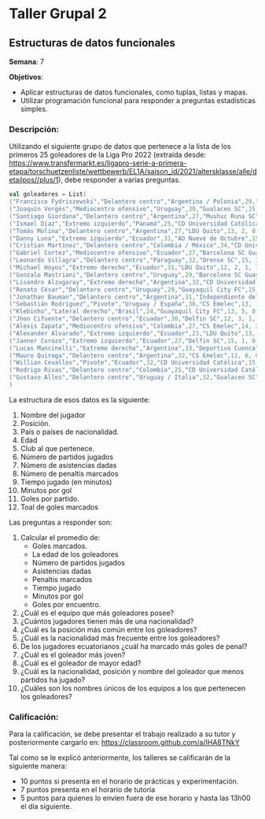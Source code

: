 # Taller Grupal  2
## Estructuras de datos funcionales

**Semana**: 7

**Objetivos**:

- Aplicar estructuras de datos funcionales, como tuplas, listas y mapas.
- Utilizar programación funcional para responder a preguntas estadísticas simples.

### Descripción:

Utilizando el siguiente grupo de datos que pertenece a la lista de los primeros 25 goleadores de la Liga Pro 2022
(extraída desde: https://www.transfermarkt.es/ligapro-serie-a-primera-etapa/torschuetzenliste/wettbewerb/EL1A/saison_id/2021/altersklasse/alle/detailpos//plus/1),
debe responder a varias preguntas.


```scala
val goleadores = List(
("Francisco Fydriszewski","Delantero centro","Argentina / Polonia",29,"SD Aucas",11, 1, 2, 884, 88, 0.91, 10),
("Joaquín Vergés","Mediocentro ofensivo","Uruguay",30,"Gualaceo SC",15, 2, 1, 1120, 124, 0.6, 9),
("Santiago Giordana","Delantero centro","Argentina",27,"Mushuc Runa SC",15, 1, 1, 1108, 123, 0.6, 9),
("Ismael Díaz","Extremo izquierdo","Panamá",25,"CD Universidad Católica",13, 4, 0, 869, 109, 0.62, 8),
("Tomás Molina","Delantero centro","Argentina",27,"LDU Quito",13, 2, 0, 905, 129, 0.54, 7),
("Danny Luna","Extremo izquierdo","Ecuador",31,"AD Nueve de Octubre",15, 1, 2, 1189, 170, 0.47, 7),
("Cristian Martínez","Delantero centro","Colombia / México",34,"CD Universidad Católica",14, 1, 1, 975, 139, 0.5, 7),
("Gabriel Cortez","Mediocentro ofensivo","Ecuador",27,"Barcelona SC Guayaquil",8, 1, 1, 511, 73, 0.88, 7),
("Leonardo Villagra","Delantero centro","Paraguay",32,"Orense SC",15, 3, 2, 1283, 214, 0.4, 6),
("Michael Hoyos","Extremo derecho","Ecuador",31,"LDU Quito",12, 2, 1, 729, 122, 0.5, 6),
("Gonzalo Mastriani","Delantero centro","Uruguay",29,"Barcelona SC Guayaquil",13, 0, 2, 816, 136, 0.46, 6),
("Lisandro Alzugaray","Extremo derecho","Argentina",32,"CD Universidad Católica",12, 6, 0, 950, 190, 0.42, 5),
("Renato César","Delantero centro","Uruguay",29,"Guayaquil City FC",15, 3, 0, 1183, 237, 0.33, 5),
("Jonathan Bauman","Delantero centro","Argentina",31,"Independiente del Valle",15, 2, 2, 1065, 213, 0.33, 5),
("Sebastián Rodríguez","Pivote","Uruguay / España",30,"CS Emelec",13, 1, 4, 1015, 203, 0.38, 5),
("Klebinho","Lateral derecho","Brasil",24,"Guayaquil City FC",13, 5, 0, 1033, 258, 0.31, 4),
("Jhon Cifuente","Delantero centro","Ecuador",30,"Delfin SC",12, 3, 1, 634, 159, 0.33, 4),
("Alexis Zapata","Mediocentro ofensivo","Colombia",27,"CS Emelec",14, 2, 0, 809, 202, 0.29, 4),
("Alexander Alvarado","Extremo izquierdo","Ecuador",23,"LDU Quito",13, 2, 2, 907, 227, 0.31, 4),
("Janner Corozo","Extremo izquierdo","Ecuador",27,"Delfin SC",15, 1, 0, 1252, 313, 0.27, 4),
("Lucas Mancinelli","Extremo derecho","Argentina",33,"Deportivo Cuenca",14, 0, 1, 1154, 289, 0.29, 4),
("Mauro Quiroga","Delantero centro","Argentina",32,"CS Emelec",11, 0, 0, 577, 144, 0.36, 4),
("Willian Cevallos","Pivote","Ecuador",32,"CD Universidad Católica",15, 4, 0, 944, 315, 0.2, 3),
("Rodrigo Rivas","Delantero centro","Colombia",25,"CD Universidad Católica",14, 3, 0, 313, 104, 0.21, 3),
("Gustavo Alles","Delantero centro","Uruguay / Italia",32,"Gualaceo SC",13, 3, 0, 958, 319, 0.23, 3)
)
```

La estructura de esos datos es la siguiente:

1. Nombre del jugador
2. Posición.
3. País o países de nacionalidad.
4. Edad
5. Club al que pertenece.
6. Número de partidos jugados
7. Número de asistencias dadas
8. Número de penaltis marcados
9. Tiempo jugado (en minutos)
10. Minutos por gol
11. Goles por partido.
12. Toal de goles marcados

Las preguntas a responder son:

1. Calcular el promedio de:
    - Goles marcados.
    - La edad de los goleadores
    - Número de partidos jugados
    - Asistencias dadas
    - Penaltis marcados
    - Tiempo jugado
    - Minutos por gol
    - Goles por encuentro.
2. ¿Cuál es el equipo que más goleadores posee?
3. ¿Cuántos jugadores tienen más de una nacionalidad?
4. ¿Cuál es la posición más común entre los goleadores?
5. ¿Cuál es la nacionalidad más frecuente entre los goleadores?
6. De los jugadores ecuatorianos ¿cuál ha marcado más goles de penal?
7. ¿Cuál es el goleador más joven?
8. ¿Cuál es el goleador de mayor edad?
9. ¿Cuál es la nacionalidad, posición y nombre del goleador que menos partidos ha jugado?
10. ¿Cuáles son los nombres únicos de los equipos a los que pertenecen los goleadores?

### Calificación:

Para la calificación, se debe presentar el trabajo realizado a su tutor y posteriormente cargarlo en: https://classroom.github.com/a/IHA8TNkY

Tal como se le explicó anteriormente, los talleres se calificarán de la siguiente manera:
- 10 puntos si presenta en el horario de prácticas y experimentación.
- 7 puntos presenta en el horario de tutoría
- 5 puntos para quienes lo envíen fuera de ese horario y hasta las 13h00 el día siguiente.